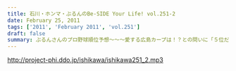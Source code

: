```yaml
---
title: 石川・ホンマ・ぶるんのBe-SIDE Your Life! vol.251-2
date: February 25, 2011
tags: ['2011', 'February 2011', 'vol.251']
draft: false
summary: ぶるんさんのプロ野球順位予想～～～愛する広島カープは！？との問いに「５位だね・・・」とあっさりと分析。野茂氏は「優勝」予想とのことだが。※配信内容に一部雑音が混じりますが、お話を優先して生かしております。NAMAE
---
```


http://project-phi.ddo.jp/ishikawa/ishikawa251_2.mp3